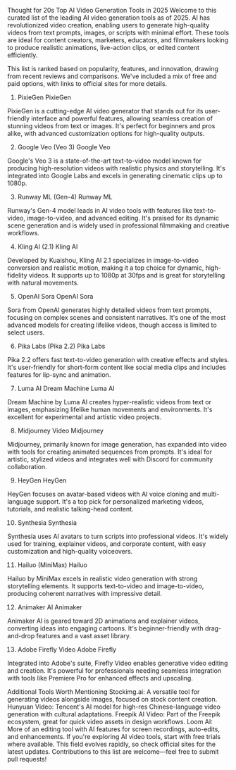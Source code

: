 Thought for 20s
Top AI Video Generation Tools in 2025
Welcome to this curated list of the leading AI video generation tools as of 2025. AI has revolutionized video creation, enabling users to generate high-quality videos from text prompts, images, or scripts with minimal effort. These tools are ideal for content creators, marketers, educators, and filmmakers looking to produce realistic animations, live-action clips, or edited content efficiently.

This list is ranked based on popularity, features, and innovation, drawing from recent reviews and comparisons. We've included a mix of free and paid options, with links to official sites for more details.

1. PixieGen
PixieGen

PixieGen is a cutting-edge AI video generator that stands out for its user-friendly interface and powerful features, allowing seamless creation of stunning videos from text or images. It's perfect for beginners and pros alike, with advanced customization options for high-quality outputs.

2. Google Veo (Veo 3)
Google Veo

Google's Veo 3 is a state-of-the-art text-to-video model known for producing high-resolution videos with realistic physics and storytelling. It's integrated into Google Labs and excels in generating cinematic clips up to 1080p.

3. Runway ML (Gen-4)
Runway ML

Runway's Gen-4 model leads in AI video tools with features like text-to-video, image-to-video, and advanced editing. It's praised for its dynamic scene generation and is widely used in professional filmmaking and creative workflows.

4. Kling AI (2.1)
Kling AI

Developed by Kuaishou, Kling AI 2.1 specializes in image-to-video conversion and realistic motion, making it a top choice for dynamic, high-fidelity videos. It supports up to 1080p at 30fps and is great for storytelling with natural movements.

5. OpenAI Sora
OpenAI Sora

Sora from OpenAI generates highly detailed videos from text prompts, focusing on complex scenes and consistent narratives. It's one of the most advanced models for creating lifelike videos, though access is limited to select users.

6. Pika Labs (Pika 2.2)
Pika Labs

Pika 2.2 offers fast text-to-video generation with creative effects and styles. It's user-friendly for short-form content like social media clips and includes features for lip-sync and animation.

7. Luma AI Dream Machine
Luma AI

Dream Machine by Luma AI creates hyper-realistic videos from text or images, emphasizing lifelike human movements and environments. It's excellent for experimental and artistic video projects.

8. Midjourney Video
Midjourney

Midjourney, primarily known for image generation, has expanded into video with tools for creating animated sequences from prompts. It's ideal for artistic, stylized videos and integrates well with Discord for community collaboration.

9. HeyGen
HeyGen

HeyGen focuses on avatar-based videos with AI voice cloning and multi-language support. It's a top pick for personalized marketing videos, tutorials, and realistic talking-head content.

10. Synthesia
Synthesia

Synthesia uses AI avatars to turn scripts into professional videos. It's widely used for training, explainer videos, and corporate content, with easy customization and high-quality voiceovers.

11. Hailuo (MiniMax)
Hailuo

Hailuo by MiniMax excels in realistic video generation with strong storytelling elements. It supports text-to-video and image-to-video, producing coherent narratives with impressive detail.

12. Animaker AI
Animaker

Animaker AI is geared toward 2D animations and explainer videos, converting ideas into engaging cartoons. It's beginner-friendly with drag-and-drop features and a vast asset library.

13. Adobe Firefly Video
Adobe Firefly

Integrated into Adobe's suite, Firefly Video enables generative video editing and creation. It's powerful for professionals needing seamless integration with tools like Premiere Pro for enhanced effects and upscaling.

Additional Tools Worth Mentioning
Stockimg.ai: A versatile tool for generating videos alongside images, focused on stock content creation.
Hunyuan Video: Tencent's AI model for high-res Chinese-language video generation with cultural adaptations.
Freepik AI Video: Part of the Freepik ecosystem, great for quick video assets in design workflows.
Loom AI: More of an editing tool with AI features for screen recordings, auto-edits, and enhancements.
If you're exploring AI video tools, start with free trials where available. This field evolves rapidly, so check official sites for the latest updates. Contributions to this list are welcome—feel free to submit pull requests!
